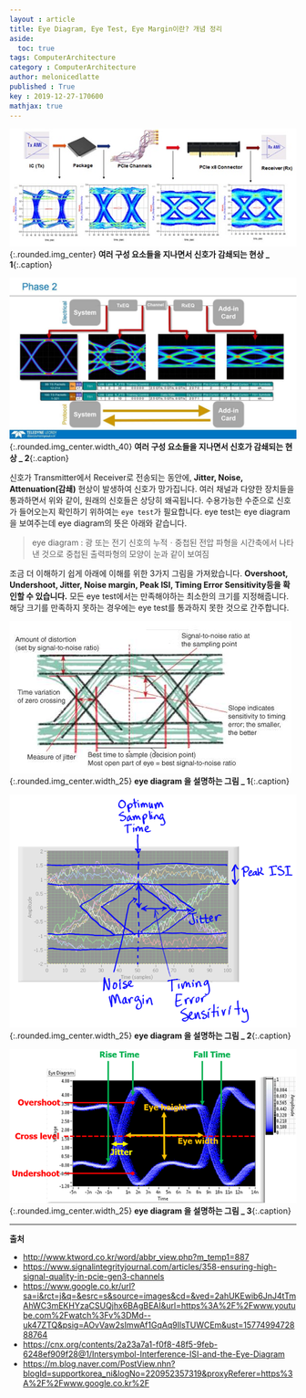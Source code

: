 ```yaml
---
layout : article
title: Eye Diagram, Eye Test, Eye Margin이란? 개념 정리
aside:
  toc: true
tags: ComputerArchitecture
category : ComputerArchitecture
author: melonicedlatte
published : True
key : 2019-12-27-170600
mathjax: true
---
```


![image](/assets/images/201912/1D1CCC2E-C716-47D2-AB2A-F26B9DE2BFE4.jpeg){:.rounded.img_center} 
**여러 구성 요소들을 지나면서 신호가 감쇄되는 현상 _ 1**{:.caption}

![image](/assets/images/201912/3075826C-5319-44DC-889C-856C3DC84C56.jpeg){:.rounded.img_center.width_40} 
**여러 구성 요소들을 지나면서 신호가 감쇄되는 현상 _ 2**{:.caption}

신호가 Transmitter에서 Receiver로 전송되는 동안에, **Jitter, Noise, Attenuation(감쇄)** 현상이 발생하여 신호가 망가집니다. 여러 채널과 다양한 장치들을 통과하면서 위와 같이, 원래의 신호들은 상당히 왜곡됩니다. 수용가능한 수준으로 신호가 들어오는지 확인하기 위하여는 `eye test`가 필요합니다. eye test는 eye diagram을 보여주는데 eye diagram의 뜻은 아래와 같습니다.

> eye diagram : 광 또는 전기  신호의 누적ㆍ중첩된  전압 파형을 시간축에서 나타낸 것으로 중첩된 출력파형의 모양이 눈과 같이 보여짐

조금 더 이해하기 쉽게 아래에 이해를 위한 3가지 그림을 가져왔습니다. **Overshoot, Undershoot, Jitter, Noise margin, Peak ISI, Timing Error Sensitivity등을 확인할 수 있습니다.** 모든 eye test에서는 만족해야하는 최소한의 크기를 지정해줍니다. 해당 크기를 만족하지 못하는 경우에는 eye test를 통과하지 못한 것으로 간주합니다. 

![image](/assets/images/201912/29A5F07E-F364-479E-9726-595411307DD0.jpeg){:.rounded.img_center.width_25} 
**eye diagram 을 설명하는 그림 _ 1**{:.caption}

![image](/assets/images/201912/B8304F0A-3917-44F5-9A57-8DDF257FC7B2.png){:.rounded.img_center.width_25} 
**eye diagram 을 설명하는 그림 _ 2**{:.caption}

![image](/assets/images/201912/63FA9717-9F6A-4B13-BDD6-08AD3AA10D7C.png){:.rounded.img_center.width_25} 
**eye diagram 을 설명하는 그림 _ 3**{:.caption}


---
**출처**
- http://www.ktword.co.kr/word/abbr_view.php?m_temp1=887
- https://www.signalintegrityjournal.com/articles/358-ensuring-high-signal-quality-in-pcie-gen3-channels
- https://www.google.co.kr/url?sa=i&rct=j&q=&esrc=s&source=images&cd=&ved=2ahUKEwib6JnJ4tTmAhWC3mEKHYzaCSUQjhx6BAgBEAI&url=https%3A%2F%2Fwww.youtube.com%2Fwatch%3Fv%3DMd--uk47ZTQ&psig=AOvVaw2sImwAf1GqAq9IlsTUWCEm&ust=1577499472888764
- https://cnx.org/contents/2a23a7a1-f0f8-48f5-9feb-6248ef909f28@1/Intersymbol-Interference-ISI-and-the-Eye-Diagram
- https://m.blog.naver.com/PostView.nhn?blogId=supportkorea_ni&logNo=220952357319&proxyReferer=https%3A%2F%2Fwww.google.co.kr%2F
